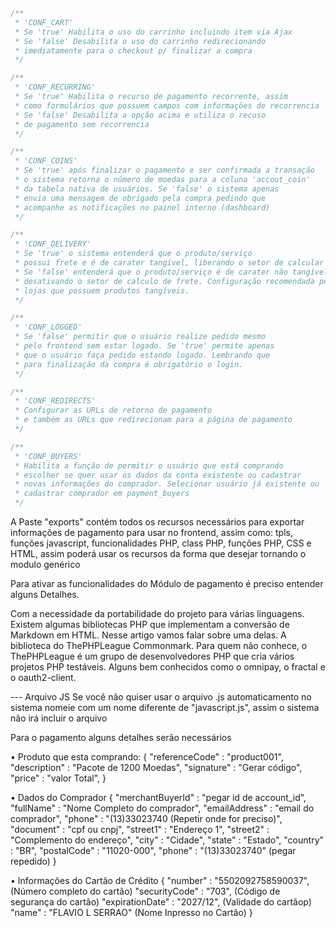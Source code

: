 ```php
/**
 * 'CONF_CART'
 * Se 'true' Habilita o uso do carrinho incluindo item via Ajax
 * Se 'false' Desabilita o uso do carrinho redirecionando 
 * imediatamente para o checkout p/ finalizar a compra
 */

/**
 * 'CONF_RECURRING'
 * Se 'true' Habilita o recurso de pagamento recorrente, assim 
 * como formulários que possuem campos com informações de recorrencia
 * Se 'false' Desabilita a opção acima e utiliza o recuso 
 * de pagamento sem recorrencia
 */

/**
 * 'CONF_COINS'
 * Se 'true' após finalizar o pagamento e ser confirmada a transação
 * o sistema retorna o número de moedas para a coluna 'accout_coin'
 * da tabela nativa de usuários. Se 'false' o sistema apenas
 * envia uma mensagem de obrigado pela compra pedindo que
 * acompanhe as notificações no painel interno (dashboard)
 */

/**
 * 'CONF_DELIVERY'
 * Se 'true' o sistema entenderá que o produto/serviço
 * possui frete e é de carater tangível, liberando o setor de calcular frete
 * Se 'false' entenderá que o produto/serviço é de carater não tangível (Digital) 
 * desativando o setor de calculo de frete. Configuração recomendada penas para
 * lojas que possuem produtos tangíveis.
 */

/**
 * 'CONF_LOGGED'
 * Se 'false' permitir que o usuário realize pedido mesmo
 * pelo frontend sem estar logado. Se 'true' permite apenas
 * que o usuário faça pedido estando logado. Lembrando que 
 * para finalização da compra é obrigatório o login.
 */

/**
 * 'CONF_REDIRECTS'
 * Configurar as URLs de retorno de pagamento 
 * e também as URLs que redirecionam para a página de pagamento
 */

/** 
 * 'CONF_BUYERS'
 * Habilita a função de permitir o usuário que está comprando
 * escolher se quer usar os dados da conta existente ou cadastrar
 * novas informações do comprador. Selecionar usuário já existente ou 
 * cadastrar comprador em payment_buyers
 */

```

A Paste "exports" contém todos os recursos
necessários para exportar informações de pagamento 
para usar no frontend, assim como: tpls, funções javascript,
funcionalidades PHP, class PHP, funções PHP, CSS e HTML, assim
poderá usar os recursos da forma que desejar 
tornando o modulo genérico



Para ativar as funcionalidades do Módulo de pagamento 
é preciso entender alguns Detalhes.



Com a necessidade da portabilidade do projeto para várias linguagens. Existem algumas bibliotecas PHP que implementam a conversão de Markdown em HTML. Nesse artigo vamos falar sobre uma delas. A biblioteca do ThePHPLeague Commonmark. Para quem não conhece, o ThePHPLeague é um grupo de desenvolvedores PHP que cria vários projetos PHP testáveis. Alguns bem conhecidos como o omnipay, o fractal e o oauth2-client.

--- Arquivo JS
Se você não quiser usar o arquivo .js automaticamento no sistema
nomeie com um nome diferente de "javascript.js", assim o sistema
não irá incluir o arquivo


Para o pagamento alguns detalhes serão necessários

• Produto que esta comprando:
{
	"referenceCode" : "product001",
	"description" : "Pacote de 1200 Moedas",
	"signature" : "Gerar código",
	"price" : "valor Total",
}

• Dados do Comprador
{
	"merchantBuyerId" : "pegar id de account_id",
	"fullName" : "Nome Completo do comprador",
	"emailAddress" : "email do comprador",
	"phone" : "(13)33023740 (Repetir onde for preciso)",
	"document" : "cpf ou cnpj",
	"street1" : "Endereço 1",
	"street2" : "Complemento do endereço",
	"city" : "Cidade",
	"state" : "Estado",
	"country" : "BR",
	"postalCode" : "11020-000",
	"phone" : "(13)33023740" (pegar repedido)
}

• Informações do Cartão de Crédito
{
	"number" : "5502092758590037", (Número completo do cartão)
	"securityCode" : "703", (Código de segurança do cartão)
	"expirationDate" : "2027/12", (Validade do cartãop)
	"name" : "FLAVIO L SERRAO" (Nome Inpresso no Cartão)
}

